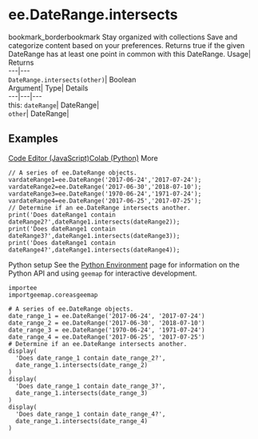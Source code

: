  
#  ee.DateRange.intersects
bookmark_borderbookmark Stay organized with collections  Save and categorize content based on your preferences. 
Returns true if the given DateRange has at least one point in common with this DateRange. 
Usage| Returns  
---|---  
`DateRange.intersects(other)`| Boolean  
Argument| Type| Details  
---|---|---  
this: `dateRange`| DateRange|   
`other`| DateRange|   
## Examples
[Code Editor (JavaScript)](https://developers.google.com/earth-engine/apidocs/ee-daterange-intersects#code-editor-javascript-sample)[Colab (Python)](https://developers.google.com/earth-engine/apidocs/ee-daterange-intersects#colab-python-sample) More
```
// A series of ee.DateRange objects.
vardateRange1=ee.DateRange('2017-06-24','2017-07-24');
vardateRange2=ee.DateRange('2017-06-30','2018-07-10');
vardateRange3=ee.DateRange('1970-06-24','1971-07-24');
vardateRange4=ee.DateRange('2017-06-25','2017-07-25');
// Determine if an ee.DateRange intersects another.
print('Does dateRange1 contain dateRange2?',dateRange1.intersects(dateRange2));
print('Does dateRange1 contain dateRange3?',dateRange1.intersects(dateRange3));
print('Does dateRange1 contain dateRange4?',dateRange1.intersects(dateRange4));
```
Python setup
See the [ Python Environment](https://developers.google.com/earth-engine/guides/python_install) page for information on the Python API and using `geemap` for interactive development.
```
importee
importgeemap.coreasgeemap
```
```
# A series of ee.DateRange objects.
date_range_1 = ee.DateRange('2017-06-24', '2017-07-24')
date_range_2 = ee.DateRange('2017-06-30', '2018-07-10')
date_range_3 = ee.DateRange('1970-06-24', '1971-07-24')
date_range_4 = ee.DateRange('2017-06-25', '2017-07-25')
# Determine if an ee.DateRange intersects another.
display(
  'Does date_range_1 contain date_range_2?',
  date_range_1.intersects(date_range_2)
)
display(
  'Does date_range_1 contain date_range_3?',
  date_range_1.intersects(date_range_3)
)
display(
  'Does date_range_1 contain date_range_4?',
  date_range_1.intersects(date_range_4)
)
```

